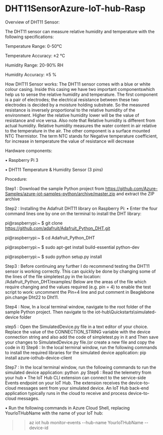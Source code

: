 # DHT11SensorAzure-IoT-hub-Rasp

Overview of DHT11 Sensor:

The DHT11 sensor can measure relative humidity and temperature with the following specifications:

Temperature Range: 0-50°C

Temperature Accuracy: ±2 °C

Humidity Range: 20-90% RH

Humidity Accuracy: ±5 %

How DHT11 Sensor works:
The DHT11 sensor comes with a blue or white colour casing. Inside this casing we have two important componentswhich help us to sense the relative humidity and temperature. The first component is a pair of electrodes; the electrical resistance between these two electrodes is decided by a moisture holding substrate. So the measured resistance is inversely proportional to the relative humidity of the environment. Higher the relative humidity lower will be the value of resistance and vice versa.  Also note that Relative humidity is different from actual humidity. Relative humidity measures the water content in air relative to the temperature in the air.
The other component is a surface mounted NTC Thermistor. The term NTC stands for Negative temperature coefficient, for increase in temperature the value of resistance will decrease

Hardware components:

•	Raspberry Pi 3

•	DHT11 Temperature & Humidity Sensor (3 pins)

Procedure:

Step1 :
Download the sample Python project from https://github.com/Azure-Samples/azure-iot-samples-python/archive/master.zip and extract the ZIP archive

Step2 :
Installing the Adafruit DHT11 library on Raspberry Pi:
•	Enter the four command lines one by one on the terminal to install the DHT library:

pi@raspberrypi:~ $ git clone https://github.com/adafruit/Adafruit_Python_DHT.git 

pi@raspberrypi:~ $ cd Adafruit_Python_DHT

pi@raspberrypi:~ $ sudo apt-get install build-essential python-dev 

pi@raspberrypi:~ $ sudo python setup.py install

Step3 :
Before continuing any further I do recommend testing the DHT11 sensor is working correctly.
This can quickly be done by changing some of the lines of the file simpletest.py in the location: /Adafruit_Python_DHT/examples/
Below are the areas of the file which require changing and the values required (e.g. pin = 4) to enable the test script to work:
uncomment the Pin=4 line and put comment in Beaglebone pin.change Dht22 to Dht11.

Step4 :
Now, In a local terminal window, navigate to the root folder of the sample Python project. Then navigate to the iot-hub\Quickstarts\simulated-device folder

step5 :
Open the SimulatedDevice.py file in a text editor of your choice.
Replace the value of the CONNECTION_STRING variable with the device connection string
and also add the code of simpletest.py in it and Then save your changes to SimulatedDevice.py file.(or create a new file and copy the code in it)
Step6 :
In the local terminal window, run the following commands to install the required libraries for the simulated device application:
pip install azure-iothub-device-client

Step7 :
In the local terminal window, run the following commands to run the simulated device application:
python <urfilename>.py
Step6 :
Read the telemetry from your hub
•	The IoT Hub CLI extension can connect to the service-side Events endpoint on your IoT Hub. The extension receives the device-to-cloud messages sent from your simulated device. An IoT Hub back-end application typically runs in the cloud to receive and process device-to-cloud messages.

•	Run the following commands in Azure Cloud Shell, replacing YourIoTHubName with the name of your IoT hub:

>>az iot hub monitor-events --hub-name YourIoTHubName --device-id <urdevicename>





